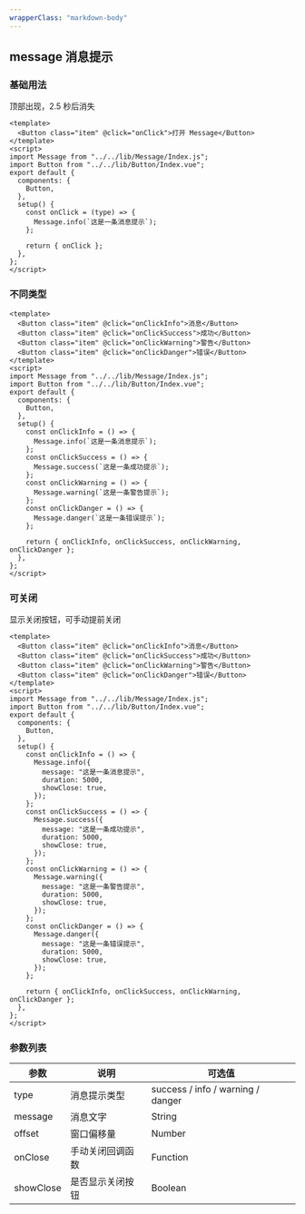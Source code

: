 ```yaml
---
wrapperClass: "markdown-body"
---
```


## message 消息提示

### 基础用法

顶部出现，2.5 秒后消失

```vue demo
<template>
  <Button class="item" @click="onClick">打开 Message</Button>
</template>
<script>
import Message from "../../lib/Message/Index.js";
import Button from "../../lib/Button/Index.vue";
export default {
  components: {
    Button,
  },
  setup() {
    const onClick = (type) => {
      Message.info(`这是一条消息提示`);
    };

    return { onClick };
  },
};
</script>
```

### 不同类型

```vue demo
<template>
  <Button class="item" @click="onClickInfo">消息</Button>
  <Button class="item" @click="onClickSuccess">成功</Button>
  <Button class="item" @click="onClickWarning">警告</Button>
  <Button class="item" @click="onClickDanger">错误</Button>
</template>
<script>
import Message from "../../lib/Message/Index.js";
import Button from "../../lib/Button/Index.vue";
export default {
  components: {
    Button,
  },
  setup() {
    const onClickInfo = () => {
      Message.info(`这是一条消息提示`);
    };
    const onClickSuccess = () => {
      Message.success(`这是一条成功提示`);
    };
    const onClickWarning = () => {
      Message.warning(`这是一条警告提示`);
    };
    const onClickDanger = () => {
      Message.danger(`这是一条错误提示`);
    };

    return { onClickInfo, onClickSuccess, onClickWarning, onClickDanger };
  },
};
</script>
```

### 可关闭

显示关闭按钮，可手动提前关闭

```vue demo
<template>
  <Button class="item" @click="onClickInfo">消息</Button>
  <Button class="item" @click="onClickSuccess">成功</Button>
  <Button class="item" @click="onClickWarning">警告</Button>
  <Button class="item" @click="onClickDanger">错误</Button>
</template>
<script>
import Message from "../../lib/Message/Index.js";
import Button from "../../lib/Button/Index.vue";
export default {
  components: {
    Button,
  },
  setup() {
    const onClickInfo = () => {
      Message.info({
        message: "这是一条消息提示",
        duration: 5000,
        showClose: true,
      });
    };
    const onClickSuccess = () => {
      Message.success({
        message: "这是一条成功提示",
        duration: 5000,
        showClose: true,
      });
    };
    const onClickWarning = () => {
      Message.warning({
        message: "这是一条警告提示",
        duration: 5000,
        showClose: true,
      });
    };
    const onClickDanger = () => {
      Message.danger({
        message: "这是一条错误提示",
        duration: 5000,
        showClose: true,
      });
    };

    return { onClickInfo, onClickSuccess, onClickWarning, onClickDanger };
  },
};
</script>
```

### 参数列表

| 参数      | 说明             | 可选值                            |
| --------- | ---------------- | --------------------------------- |
| type      | 消息提示类型     | success / info / warning / danger |
| message   | 消息文字         | String                            |
| offset    | 窗口偏移量       | Number                            |
| onClose   | 手动关闭回调函数 | Function                          |
| showClose | 是否显示关闭按钮 | Boolean                           |
